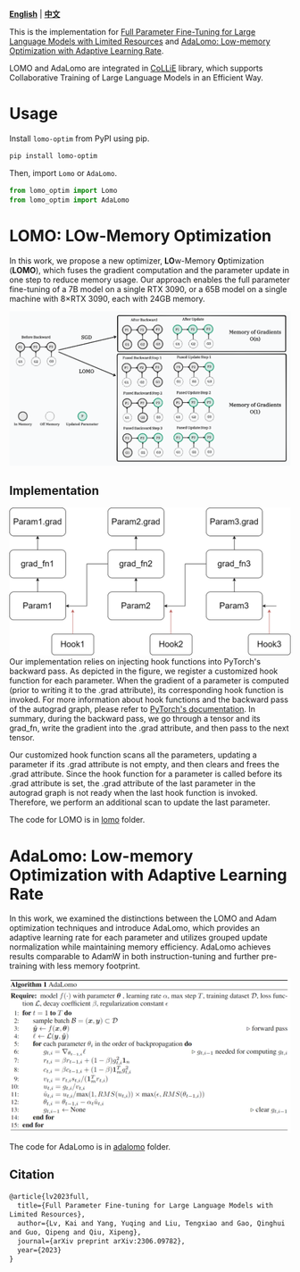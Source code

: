 [**English**](./README.md) | [**中文**](./README_ZH.md)

This is the implementation for [Full Parameter Fine-Tuning for Large Language Models with Limited Resources](https://arxiv.org/pdf/2306.09782.pdf)
and [AdaLomo: Low-memory Optimization with Adaptive Learning Rate](https://arxiv.org/pdf/2310.10195.pdf).

LOMO and AdaLomo are integrated in [CoLLiE](https://github.com/OpenLMLab/collie) library, which supports Collaborative Training of Large Language Models in an Efficient Way.

# Usage

Install `lomo-optim` from PyPI using pip.

```bash
pip install lomo-optim
```

Then, import `Lomo` or `AdaLomo`.

```python
from lomo_optim import Lomo
from lomo_optim import AdaLomo
```

# LOMO: LOw-Memory Optimization

In this work, we propose a new optimizer, **LO**w-Memory **O**ptimization (**LOMO**), which fuses the gradient computation and the parameter update in one step to reduce memory usage.
Our approach enables the full parameter fine-tuning of a 7B model on a single RTX 3090, or 
a 65B model on a single machine with 8×RTX 3090, each with 24GB memory.

![LOMO](assets/LOMO.png)

## Implementation
![Hook function](assets/hook_func.png)
Our implementation relies on injecting hook functions into PyTorch's backward pass. As depicted in the figure, we register a customized hook function for each parameter. When the gradient of a parameter is computed (prior to writing it to the .grad attribute), its corresponding hook function is invoked. For more information about hook functions and the backward pass of the autograd graph, please refer to [PyTorch's documentation](https://pytorch.org/docs/stable/notes/autograd.html#backward-hooks-execution). In summary, during the backward pass, we go through a tensor and its grad_fn, write the gradient into the .grad attribute, and then pass to the next tensor.

Our customized hook function scans all the parameters, updating a parameter if its .grad attribute is not empty, and then clears and frees the .grad attribute. Since the hook function for a parameter is called before its .grad attribute is set, the .grad attribute of the last parameter in the autograd graph is not ready when the last hook function is invoked. Therefore, we perform an additional scan to update the last parameter.

The code for LOMO is in [lomo](lomo) folder.

# AdaLomo: Low-memory Optimization with Adaptive Learning Rate

In this work, we examined the distinctions between the LOMO and Adam optimization techniques and introduce AdaLomo, which provides an adaptive learning rate for each parameter and utilizes grouped update normalization while maintaining memory efficiency.
AdaLomo achieves results comparable to AdamW in both instruction-tuning and further pre-training with less memory footprint.

![AdaLomo](assets/adalomo_algorithm.png)

The code for AdaLomo is in [adalomo](adalomo) folder.

## Citation
```text
@article{lv2023full,
  title={Full Parameter Fine-tuning for Large Language Models with Limited Resources},
  author={Lv, Kai and Yang, Yuqing and Liu, Tengxiao and Gao, Qinghui and Guo, Qipeng and Qiu, Xipeng},
  journal={arXiv preprint arXiv:2306.09782},
  year={2023}
}
```
